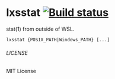 lxsstat [![Build status](https://ci.appveyor.com/api/projects/status/xd7ab9cerqlmsxg7)](https://ci.appveyor.com/project/0xbadfca11/lxsstat)
===
stat(1) from outside of WSL.
```
lxsstat {POSIX_PATH|Windows_PATH} [...]
```

###### LICENSE
MIT License
